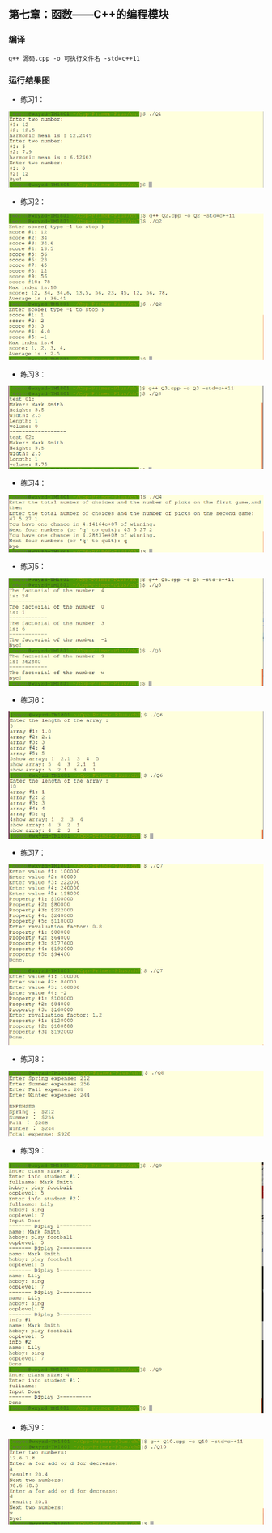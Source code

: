 ## 第七章：函数——C++的编程模块
### 编译
```
g++ 源码.cpp -o 可执行文件名 -std=c++11
```

### 运行结果图
- 练习1：

![Q1.png](./image/Q1.png)

- 练习2：

![Q2-1.png](./image/Q2.png)

- 练习3：

![Q3.png](./image/Q3.png)

- 练习4：

![Q4.png](./image/Q4.png)

- 练习5：

![Q5.png](./image/Q5.png)

- 练习6：

![Q6.png](./image/Q6.png)

- 练习7：

![Q7.png](./image/Q7.png)

- 练习8：

![Q8.png](./image/Q8.png)

- 练习9：

![Q9.png](./image/Q9.png)

- 练习9：

![Q10.png](./image/Q10.png)



